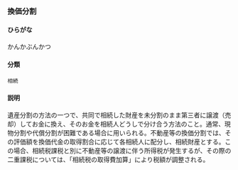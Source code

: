<div style="display:none;">

## [あ行](securities-terms?id=あ行)
## [か行](securities-terms?id=か行)

</div>

### 換価分割

#### ひらがな

かんかぶんかつ

#### 分類

`相続`

#### 説明

遺産分割の方法の一つで、共同で相続した財産を未分割のまま第三者に譲渡（売却）してお金に換え、そのお金を相続人どうしで分け合う方法のこと。通常、現物分割や代償分割が困難である場合に用いられる。不動産等の換価分割では、その評価額を換価代金の取得割合に応じて各相続人に配分し、相続財産とする。この場合、相続税課税と別に不動産等の譲渡に伴う所得税が発生するが、その際の二重課税については、「相続税の取得費加算」により税額が調整される。

<div style="display:none;">

## [さ行](securities-terms?id=さ行)
## [た行](securities-terms?id=た行)
## [な行](securities-terms?id=な行)
## [は行](securities-terms?id=は行)
## [ま行](securities-terms?id=ま行)
## [や行](securities-terms?id=や行)
## [ら行](securities-terms?id=ら行)
## [わ行](securities-terms?id=わ行)
## [英数字・記号](securities-terms?id=英数字・記号)

</div>

